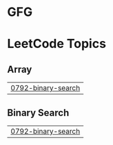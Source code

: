 # GFG
<!---LeetCode Topics Start-->
# LeetCode Topics
## Array
|  |
| ------- |
| [0792-binary-search](https://github.com/safaanwar1122/GFG/tree/master/0792-binary-search) |
## Binary Search
|  |
| ------- |
| [0792-binary-search](https://github.com/safaanwar1122/GFG/tree/master/0792-binary-search) |
<!---LeetCode Topics End-->